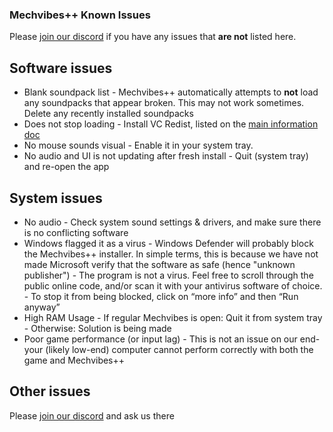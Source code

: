 ### Mechvibes++ Known Issues

Please [join our discord](https://discord.gg/WR5Ax6vXNU) if you have any issues that __are not__ listed here.

## Software issues

- Blank soundpack list
                - Mechvibes++ automatically attempts to **not** load any soundpacks that appear broken. This may not work sometimes. Delete any recently installed soundpacks
- Does not stop loading
                - Install VC Redist, listed on the [main information doc](README.md)
- No mouse sounds visual
                - Enable it in your system tray.
- No audio and UI is not updating after fresh install
                - Quit (system tray) and re-open the app

## System issues

- No audio
                - Check system sound settings & drivers, and make sure there is no conflicting software
- Windows flagged it as a virus
                - Windows Defender will probably block the Mechvibes++ installer. In simple terms, this is because we have not made Microsoft verify that the software as safe (hence "unknown publisher")
                - The program is not a virus. Feel free to scroll through the public online code, and/or scan it with your antivirus software of choice. 
                - To stop it from being blocked, click on “more info” and then “Run anyway” 
- High RAM Usage
                - If regular Mechvibes is open: Quit it from system tray
                - Otherwise: Solution is being made
- Poor game performance (or input lag)
                - This is not an issue on our end- your (likely low-end) computer cannot perform correctly with both the game and Mechvibes++

## Other issues

Please [join our discord](https://discord.gg/WR5Ax6vXNU) and ask us there
